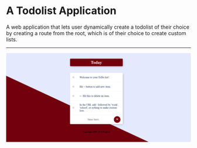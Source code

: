 # A Todolist Application

A web application that lets user dynamically create a todolist of their choice by creating a route from the root, which is of their choice to create custom lists.

---

<img src="img/1.png">

